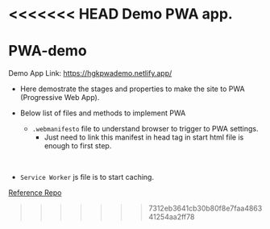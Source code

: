 <<<<<<< HEAD
Demo PWA app.
=======
# PWA-demo

Demo App Link: https://hgkpwademo.netlify.app/

* Here demostrate the stages and properties to make the site to PWA (Progressive Web App).

* Below list of files and methods to implement PWA
  *  `.webmanifesto` file to understand browser to trigger to PWA settings.
  &nbsp;
      * Just need to link this manifest in head tag in start html file is enough to first step.
<br>

  *  `Service Worker` js file is to start caching.
  
  
 [Reference Repo](https://github.com/marcushellberg/bad-news)
>>>>>>> 7312eb3641cb30b80f8e7faa486341254aa2ff78
